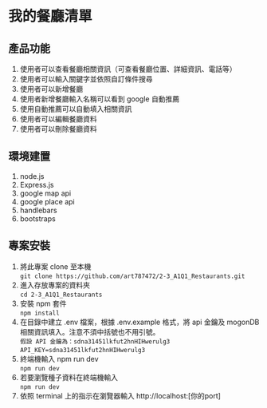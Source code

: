 # 我的餐廳清單

## 產品功能

1. 使用者可以查看餐廳相關資訊（可查看餐廳位置、詳細資訊、電話等）
2. 使用者可以輸入關鍵字並依照自訂條件搜尋
3. 使用者可以新增餐廳
4. 使用者新增餐廳輸入名稱可以看到 google 自動推薦
5. 使用自動推薦可以自動填入相關資訊
6. 使用者可以編輯餐廳資料
7. 使用者可以刪除餐廳資料


## 環境建置

1. node.js
2. Express.js
3. google map api
4. google place api
6. handlebars
7. bootstraps

## 專案安裝

1. 將此專案 clone 至本機  
   `git clone https://github.com/art787472/2-3_A1Q1_Restaurants.git`
2. 進入存放專案的資料夾  
   `cd 2-3_A1Q1_Restaurants`
3. 安裝 npm 套件  
   `npm install`
4. 在目錄中建立 .env 檔案，根據 .env.example 格式，將 api 金鑰及 mogonDB 相關資訊填入。注意不須中括號也不用引號。  
   `假設 API 金鑰為：sdna31451lkfut2hnHIHwerulg3`  
   `API_KEY=sdna31451lkfut2hnHIHwerulg3`
5. 終端機輸入 npm run dev  
   `npm run dev`
6. 若要瀏覽種子資料在終端機輸入  
   `npm run dev`
7. 依照 terminal 上的指示在瀏覽器輸入 http://localhost:[你的port]

